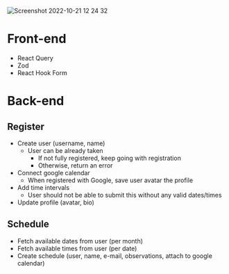 ![Screenshot 2022-10-21 12 24 32](https://user-images.githubusercontent.com/109696840/197232309-c8a3e165-7b75-470d-8cc1-dc24942e9f26.png)


# Front-end

- React Query
- Zod
- React Hook Form

# Back-end

## Register

- Create user (username, name)
  - User can be already taken
    - If not fully registered, keep going with registration
    - Otherwise, return an error
- Connect google calendar
  - When registered with Google, save user avatar the profile
- Add time intervals
  - User should not be able to submit this without any valid dates/times
- Update profile (avatar, bio)

## Schedule

- Fetch available dates from user (per month)
- Fetch available times from user (per date)
- Create schedule (user, name, e-mail, observations, attach to google calendar)
